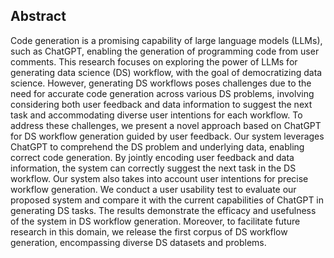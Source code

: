 ## Abstract
Code generation is a promising capability of large language models (LLMs), such as ChatGPT, enabling the generation of programming code from user comments. This research focuses on exploring the power of LLMs for generating data science (DS) workflow, with the goal of democratizing data science. However, generating DS workflows poses challenges due to the need for accurate code generation across various DS problems, involving considering both user feedback and data information to suggest the next task and accommodating diverse user intentions for each workflow. To address these challenges, we present a novel approach based on ChatGPT for DS workflow generation guided by user feedback. Our system leverages ChatGPT to comprehend the DS problem and underlying data, enabling correct code generation. By jointly encoding user feedback and data information, the system can correctly suggest the next task in the DS workflow. Our system also takes into account user intentions for precise workflow generation. We conduct a user usability test to evaluate our proposed system and compare it with the current capabilities of ChatGPT in generating DS tasks. The results demonstrate the efficacy and usefulness of the system in DS workflow generation. Moreover, to facilitate future research in this domain, we release the first corpus of DS workflow generation, encompassing diverse DS datasets and problems.

